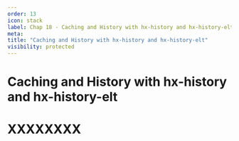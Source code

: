 ```yaml
---
order: 13
icon: stack
label: Chap 18 - Caching and History with hx-history and hx-history-elt
meta:
title: "Caching and History with hx-history and hx-history-elt"
visibility: protected
---
```

# Caching and History with hx-history and hx-history-elt



# XXXXXXXX

